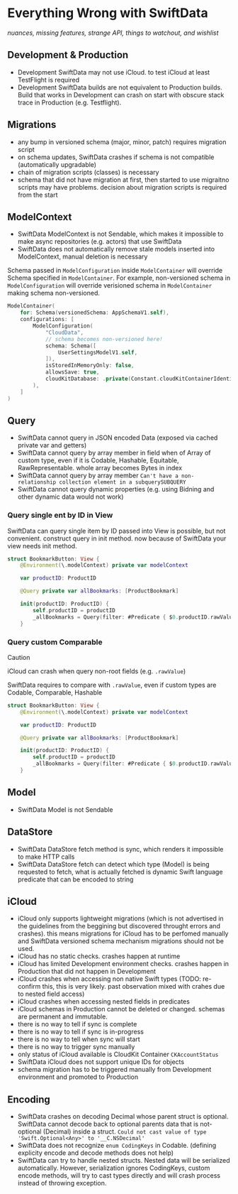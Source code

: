 # Everything Wrong with SwiftData

_nuances, missing features, strange API, things to watchout, and wishlist_

## Development & Production

- Development SwiftData may not use iCloud. to test iCloud at least TestFlight is required
- Development SwiftData builds are not equivalent to Production builds. Build that works in Development can crash on start with obscure stack trace in Production (e.g. Testflight).

## Migrations

- any bump in versioned schema (major, minor, patch) requires migration script
- on schema updates, SwiftData crashes if schema is not compatible (automatically upgradable)
- chain of migration scripts (classes) is necessary
- schema that did not have migration at first, then started to use migraitno scripts may have problems. decision about migration scripts is required from the start

## ModelContext

- SwiftData ModelContext is not Sendable, which makes it impossible to make async repositories (e.g. actors) that use SwiftData
- SwiftData does not automatically remove stale models inserted into ModelContext, manual deletion is necessary


Schema passed in `ModelConfiguration` inside `ModelContainer` will override Schema specified in `ModelContainer`. For example, non-versioned schema in `ModelConfiguration` will override verisioned schema in `ModelContainer` making schema non-versioned.

```swift
ModelContainer(
    for: Schema(versionedSchema: AppSchemaV1.self),
    configurations: [
        ModelConfiguration(
            "CloudData",
            // schema becomes non-versioned here!
            schema: Schema([
                UserSettingsModelV1.self,
            ]),
            isStoredInMemoryOnly: false,
            allowsSave: true,
            cloudKitDatabase: .private(Constant.cloudKitContainerIdentifier),
        ),
    ]
)
```

## Query

- SwiftData cannot query in JSON encoded Data (exposed via cached private var and getters)
- SwiftData cannot query by array member in field when of Array of custom type, even if it is Codable, Hashable, Equitable, RawRepresentable. whole array becomes Bytes in index
- SwiftData cannot query by array member `Can't have a non-relationship collection element in a subquerySUBQUERY`
- SwiftData cannot query dynamic properties (e.g. using Bidning and other dynamic data would not work)

### Query single ent by ID in View

SwiftData can query single item by ID passed into View is possible, but not convenient. construct query in init method. now because of SwiftData your view needs init method.

```swift
struct BookmarkButton: View {
    @Environment(\.modelContext) private var modelContext

    var productID: ProductID

    @Query private var allBookmarks: [ProductBookmark]

    init(productID: ProductID) {
        self.productID = productID
        _allBookmarks = Query(filter: #Predicate { $0.productID.rawValue == productID.rawValue })
    }
```

### Query custom Comparable

>[!CAUTION]
> iCloud can crash when query non-root fields (e.g. `.rawValue`)

SwiftData requires to compare with `.rawValue`, even if custom types are Codable, Comparable, Hashable

```swift
struct BookmarkButton: View {
    @Environment(\.modelContext) private var modelContext

    var productID: ProductID

    @Query private var allBookmarks: [ProductBookmark]

    init(productID: ProductID) {
        self.productID = productID
        _allBookmarks = Query(filter: #Predicate { $0.productID.rawValue == productID.rawValue })
    }
```

## Model

- SwiftData Model is not Sendable

## DataStore

- SwiftData DataStore fetch method is sync, which renders it impossible to make HTTP calls
- SwiftData DataStore fetch can detect which type (Model) is being requested to fetch, what is actually fetched is dynamic Swift language predicate that can be encoded to string

## iCloud

- iCloud only supports lightweight migrations (which is not advertised in the guidelines from the beggining but discovered throught errors and crashes). this means migrations for iCloud has to be perfomed manually and SwiftData versioned schema mechanism migrations should not be used.
- iCloud has no static checks. crashes happen at runtime
- iCloud has limited Development environment checks. crashes happen in Production that did not happen in Development
- iCloud crashes when accessing non native Swift types (TODO: re-confirm this, this is very likely. past observation mixed with crahes due to nested field access)
- iCloud crashes when accessing nested fields in predicates
- iCloud schemas in Production cannot be deleted or changed. schemas are permanent and immutable.
- there is no way to tell if sync is complete
- there is no way to tell if sync is in-progress
- there is no way to tell when sync will start
- there is no way to trigger sync manually
- only status of iCloud available is CloudKit Container `CKAccountStatus`
- SwiftData iCloud does not support unique IDs for objects
- schema migration has to be triggered manually from Development environment and promoted to Production

## Encoding

- SwiftData crashes on decoding Decimal whose parent struct is optional. SwiftData cannot decode back to optional parents data that is not-optional (Decimal) inside a struct. `Could not cast value of type 'Swift.Optional<Any>' to '__C.NSDecimal'`
- SwiftData does not recognize `enum CodingKeys` in Codable. (defining explicity encode and decode methods does not help)
- SwiftData can try to handle nested structs. Nested data will be serialized automatically. However, serialization ignores CodingKeys, custom encode methods, will try to cast types directly and will crash process instead of throwing exception.
